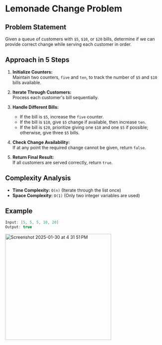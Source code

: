 # Lemonade Change Problem

## Problem Statement
Given a queue of customers with `$5`, `$10`, or `$20` bills, determine if we can provide correct change while serving each customer in order.

## Approach in 5 Steps

1. **Initialize Counters:**  
   Maintain two counters, `five` and `ten`, to track the number of `$5` and `$10` bills available.

2. **Iterate Through Customers:**  
   Process each customer's bill sequentially.

3. **Handle Different Bills:**  
   - If the bill is `$5`, increase the `five` counter.  
   - If the bill is `$10`, give `$5` change if available, then increase `ten`.  
   - If the bill is `$20`, prioritize giving one `$10` and one `$5` if possible; otherwise, give three `$5` bills.

4. **Check Change Availability:**  
   If at any point the required change cannot be given, return `false`.

5. **Return Final Result:**  
   If all customers are served correctly, return `true`.

## Complexity Analysis
- **Time Complexity:** `O(n)` (Iterate through the list once)
- **Space Complexity:** `O(1)` (Only two integer variables are used)

## Example
```java
Input: [5, 5, 5, 10, 20]
Output: true
```

<img width="341" alt="Screenshot 2025-01-30 at 4 31 51 PM" src="https://github.com/user-attachments/assets/4b06839b-5dc4-4db4-8c3a-9a36bd931a03" />



